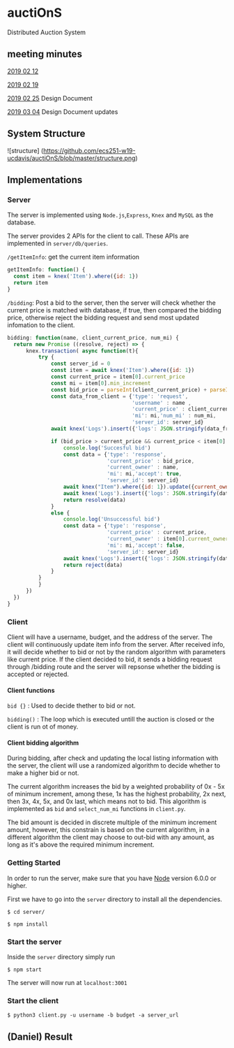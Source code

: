 # auctiOnS
Distributed Auction System

## meeting minutes
[2019 02 12](meetings/20190212.md)

[2019 02 19](meetings/20190219.md)

[2019 02 25](meetings/20190225.md) Design Document 
 
[2019 03 04](meetings/20190304.md) Design Document updates

## System Structure
![structure]
(https://github.com/ecs251-w19-ucdavis/auctiOnS/blob/master/structure.png)

## Implementations

### Server
The server is implemented using `Node.js`,`Express`, `Knex` and `MySQL` as the database.

The server provides 2 APIs for the client to call. These APIs are implemented in `server/db/queries`.

`/getItemInfo`: get the current item information

```javascript
getItemInfo: function() {
  const item = knex('Item').where({id: 1})
  return item
}
```

`/bidding`: Post a bid to the server, then the server will check whether the current price is matched with database,
if true, then compared the bidding price, otherwise reject the bidding request and send most updated infomation to
the client.

```javascript
bidding: function(name, client_current_price, num_mi) {
  return new Promise ((resolve, reject) => {
      knex.transaction( async function(t){
          try {
              const server_id = 0
              const item = await knex('Item').where({id: 1})
              const current_price = item[0].current_price
              const mi = item[0].min_increment
              const bid_price = parseInt(client_current_price) + parseInt(num_mi) * item[0].min_increment
              const data_from_client = {'type': 'request', 
                                        'username' : name , 
                                        'current_price' : client_current_price, 
                                        'mi': mi,'num_mi' : num_mi, 
                                        'server_id': server_id}
              await knex('Logs').insert({'logs': JSON.stringify(data_from_client)})

              if (bid_price > current_price && current_price < item[0].bin_price) {
                  console.log('Succesful bid')
                  const data = {'type': 'response', 
                                'current_price' : bid_price, 
                                'current_owner' : name, 
                                'mi': mi,'accept': true, 
                                'server_id': server_id}
                  await knex("Item").where({id: 1}).update({current_owner: name, current_price: bid_price})
                  await knex('Logs').insert({'logs': JSON.stringify(data)})
                  return resolve(data)
              }
              else {
                  console.log('Unsuccessful bid')
                  const data = {'type': 'response', 
                                'current_price' : current_price, 
                                'current_owner' : item[0].current_owner, 
                                'mi': mi,'accept': false, 
                                'server_id': server_id}
                  await knex('Logs').insert({'logs': JSON.stringify(data)})
                  return reject(data)
              }
          }
          }
      })
  })
} 
```

### Client

Client will have a username, budget, and the address of the server. The client will continuously update item info from the server. After received info, it will
decide whether to bid or not by the random algorithm with parameters like current price. If the client decided to bid, it sends a bidding request through /bidding route
and the server will repsonse whether the bidding is accepted or rejected.

#### Client functions

```bid {}``` : Used to decide thether to bid or not.

```bidding()``` : The loop which is executed untill the auction is closed or the client is run ot of money.


#### Client bidding algorithm
During bidding, after check and updating the local listing information with the server, the client will use a randomized algorithm to decide whether to make a higher bid or not. 

The current algorithm increases the bid by a weighted probability of 0x - 5x of minimum increment, among these, 1x has the highest probability, 2x next, then 3x, 4x, 5x, and 0x last, which means not to bid. This algorithm is implemented as `bid` and `select_num_mi` functions in `client.py`.

The bid amount is decided in discrete multiple of the minimum increment amount, however, this constrain is based on the current algorithm, in a different algorithm the client may choose to out-bid with any amount, as long as it's above the required minimum increment.





### Getting Started
In order to run the server, make sure that you have [Node](https://nodejs.org/en/) version 6.0.0 or higher.

First we have to go into the `server` directory to install all the dependencies.
```
$ cd server/
```
```
$ npm install
```
### Start the server
Inside the `server` directory simply run
```
$ npm start
```
The server will now run at `localhost:3001`


### Start the client
```
$ python3 client.py -u username -b budget -a server_url
```
## (Daniel) Result
